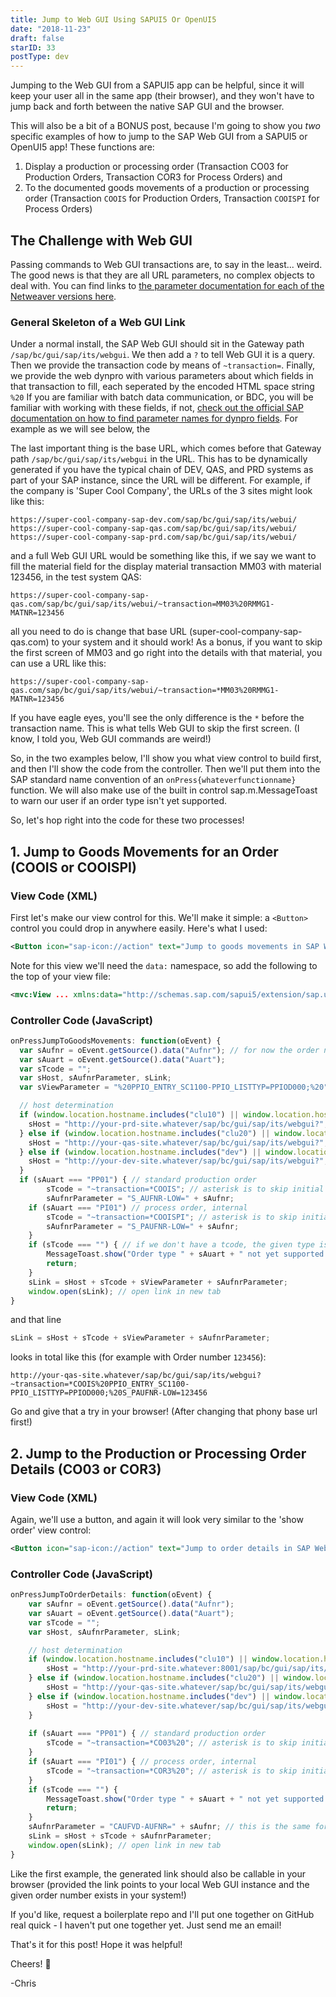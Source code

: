 ```yaml
---
title: Jump to Web GUI Using SAPUI5 Or OpenUI5
date: "2018-11-23"
draft: false
starID: 33
postType: dev
---
```

Jumping to the Web GUI from a SAPUI5 app can be helpful, since it will keep your user all in the same app (their browser), and they won't have to jump back and forth between the native SAP GUI and the browser.

This will also be a bit of a BONUS post, because I'm going to show you _two_ specific examples of how to jump to the SAP Web GUI from a SAPUI5 or OpenUI5 app! These functions are:

1. Display a production or processing order (Transaction CO03 for Production Orders, Transaction COR3 for Process Orders) 
and
2. To the documented goods movements of a production or processing order (Transaction `COOIS` for Production Orders, Transaction `COOISPI` for Process Orders)

## The Challenge with Web GUI

Passing commands to Web GUI transactions are, to say in the least... weird. The good news is that they are all URL parameters, no complex objects to deal with. You can find links to [the parameter documentation for each of the Netweaver versions here](https://wiki.scn.sap.com/wiki/pages/viewpage.action?pageId=451064095). 

### General Skeleton of a Web GUI Link

Under a normal install, the SAP Web GUI should sit in the Gateway path `/sap/bc/gui/sap/its/webgui`. We then add a `?` to tell Web GUI it is a query. Then we provide the transaction code by means of `~transaction=`. Finally, we provide the web dynpro with various parameters about which fields in that transaction to fill, each seperated by the encoded HTML space string `%20` If you are familiar with batch data communication, or BDC, you will be familiar with working with these fields, if not, [check out the official SAP documentation on how to find parameter names for dynpro fields](https://help.sap.com/saphelp_uiaddon10/helpdata/en/4c/5bdcd397817511e10000000a42189b/frameset.htm). For example as we will see below, the 

The last important thing is the base URL, which comes before that Gateway path `/sap/bc/gui/sap/its/webgui` in the URL. This has to be dynamically generated if you have the typical chain of DEV, QAS, and PRD systems as part of your SAP instance, since the URL will be different. For example, if the company is 'Super Cool Company', the URLs of the 3 sites might look like this:

`https://super-cool-company-sap-dev.com/sap/bc/gui/sap/its/webui/`
`https://super-cool-company-sap-qas.com/sap/bc/gui/sap/its/webui/`
`https://super-cool-company-sap-prd.com/sap/bc/gui/sap/its/webui/`

and a full Web GUI URL would be something like this, if we say we want to fill the material field for the display material transaction MM03 with material 123456, in the test system QAS:

`https://super-cool-company-sap-qas.com/sap/bc/gui/sap/its/webui/~transaction=MM03%20RMMG1-MATNR=123456`

all you need to do is change that base URL (super-cool-company-sap-qas.com) to your system and it should work! As a bonus, if you want to skip the first screen of MM03 and go right into the details with that material, you can use a URL like this:

`https://super-cool-company-sap-qas.com/sap/bc/gui/sap/its/webui/~transaction=*MM03%20RMMG1-MATNR=123456`

If you have eagle eyes, you'll see the only difference is the `*` before the transaction name. This is what tells Web GUI to skip the first screen. (I know, I told you, Web GUI commands are weird!)

So, in the two examples below, I'll show you what view control to build first, and then I'll show the code from the controller. Then we'll put them into the SAP standard name convention of an `onPress{whateverfunctionname}` function. We will also make use of the built in control sap.m.MessageToast to warn our user if an order type isn't yet supported.

So, let's hop right into the code for these two processes!

## 1. Jump to Goods Movements for an Order (COOIS or COOISPI)

### View Code (XML)

First let's make our view control for this. We'll make it simple: a `<Button>` control you could drop in anywhere easily. Here's what I used:

```xml
<Button icon="sap-icon://action" text="Jump to goods movements in SAP Web GUI" press="onPressJumpToGoodsMovements" data:Aufnr="{Aufnr}" data:Auart="{Auart}"/>
```

Note for this view we'll need the `data:` namespace, so add the following to the top of your view file:

```xml
<mvc:View ... xmlns:data="http://schemas.sap.com/sapui5/extension/sap.ui.core.CustomData/1" ... >
```

### Controller Code (JavaScript)

```javascript
onPressJumpToGoodsMovements: function(oEvent) {
  var sAufnr = oEvent.getSource().data("Aufnr"); // for now the order number (AUFNR) and order type (AUART) are coded as if they were already in the source button data, but you could get these from a sapui5 model or similar
  var sAuart = oEvent.getSource().data("Auart");
  var sTcode = "";
  var sHost, sAufnrParameter, sLink;
  var sViewParameter = "%20PPIO_ENTRY_SC1100-PPIO_LISTTYP=PPIOD000;%20"; // same for both types of orders

  // host determination
  if (window.location.hostname.includes("clu10") || window.location.hostname.includes("prd")) {
  	sHost = "http://your-prd-site.whatever/sap/bc/gui/sap/its/webgui?";
  } else if (window.location.hostname.includes("clu20") || window.location.hostname.includes("qas")) {
  	sHost = "http://your-qas-site.whatever/sap/bc/gui/sap/its/webgui?";
  } else if (window.location.hostname.includes("dev") || window.location.hostname.includes("webide")) {
  	sHost = "http://your-dev-site.whatever/sap/bc/gui/sap/its/webgui?";
  }
  if (sAuart === "PP01") { // standard production order 
		sTcode = "~transaction=*COOIS"; // asterisk is to skip initial screen
		sAufnrParameter = "S_AUFNR-LOW=" + sAufnr;
	if (sAuart === "PI01") // process order, internal 
		sTcode = "~transaction=*COOISPI"; // asterisk is to skip initial screen
		sAufnrParameter = "S_PAUFNR-LOW=" + sAufnr;
	}
	if (sTcode === "") { // if we don't have a tcode, the given type isn't supported yet
		MessageToast.show("Order type " + sAuart + " not yet supported!");
		return;
	}
	sLink = sHost + sTcode + sViewParameter + sAufnrParameter;
	window.open(sLink); // open link in new tab
}
```

and that line

```javascript
sLink = sHost + sTcode + sViewParameter + sAufnrParameter;
```

looks in total like this (for example with Order number `123456`): 

```
http://your-qas-site.whatever/sap/bc/gui/sap/its/webgui?~transaction=*COOIS%20PPIO_ENTRY_SC1100-PPIO_LISTTYP=PPIOD000;%20S_PAUFNR-LOW=123456
```

Go and give that a try in your browser! (After changing that phony base url first!)

## 2. Jump to the Production or Processing Order Details (CO03 or COR3)

### View Code (XML)

Again, we'll use a button, and again it will look very similar to the 'show order' view control:

```xml
<Button icon="sap-icon://action" text="Jump to order details in SAP Web GUI" press="onPressJumpToOrderDetails" data:Aufnr="{Aufnr}" data:Auart="{Auart}"/>
```

### Controller Code (JavaScript)

```javascript
onPressJumpToOrderDetails: function(oEvent) {
	var sAufnr = oEvent.getSource().data("Aufnr");
	var sAuart = oEvent.getSource().data("Auart");
	var sTcode = "";
	var sHost, sAufnrParameter, sLink;

	// host determination
	if (window.location.hostname.includes("clu10") || window.location.hostname.includes("prd")) {
		sHost = "http://your-prd-site.whatever:8001/sap/bc/gui/sap/its/webgui?";
	} else if (window.location.hostname.includes("clu20") || window.location.hostname.includes("qas")) {
		sHost = "http://your-qas-site.whatever/sap/bc/gui/sap/its/webgui?";
	} else if (window.location.hostname.includes("dev") || window.location.hostname.includes("webide")) {
		sHost = "http://your-dev-site.whatever/sap/bc/gui/sap/its/webgui?";
	}
	
	if (sAuart === "PP01") { // standard production order
		sTcode = "~transaction=*CO03%20"; // asterisk is to skip initial screen
	} 
	if (sAuart === "PI01") { // process order, internal
		sTcode = "~transaction=*COR3%20"; // asterisk is to skip initial screen
	}
	if (sTcode === "") {
		MessageToast.show("Order type " + sAuart + " not yet supported!");
		return;
	}
	sAufnrParameter = "CAUFVD-AUFNR=" + sAufnr; // this is the same for transactions CO03 and COR03
	sLink = sHost + sTcode + sAufnrParameter;
	window.open(sLink); // open link in new tab
}
```

Like the first example, the generated link should also be callable in your browser (provided the link points to your local Web GUI instance and the given order number exists in your system!)

If you'd like, request a boilerplate repo and I'll put one together on GitHub real quick - I haven't put one together yet. Just send me an email!

That's it for this post! Hope it was helpful!

Cheers! :beer:

-Chris


